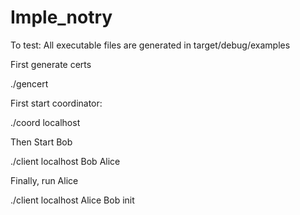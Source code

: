 # Imple_notry
To test:
All executable files are generated in target/debug/examples

First generate certs

./gencert

First start coordinator:

./coord localhost

Then Start Bob

./client localhost Bob Alice

Finally, run Alice

./client localhost Alice Bob init